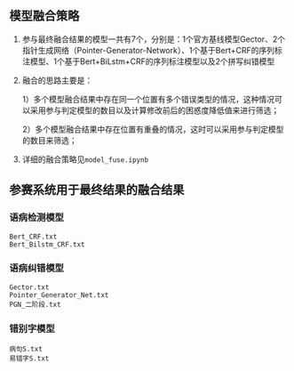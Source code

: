 ## 模型融合策略
1. 参与最终融合结果的模型一共有7个，分别是：1个官方基线模型Gector、2个指针生成网络（Pointer-Generator-Network）、1个基于Bert+CRF的序列标注模型、1个基于Bert+BiLstm+CRF的序列标注模型以及2个拼写纠错模型
2. 融合的思路主要是：

    1）多个模型融合结果中存在同一个位置有多个错误类型的情况，这种情况可以采用参与判定模型的数目以及计算修改前后的困惑度降低值来进行筛选；
    
    2）多个模型融合结果中存在位置有重叠的情况，这时可以采用参与判定模型的数目来筛选；
3. 详细的融合策略见`model_fuse.ipynb`

## 参赛系统用于最终结果的融合结果
### 语病检测模型
    Bert_CRF.txt 
    Bert_Bilstm_CRF.txt
### 语病纠错模型
    Gector.txt
    Pointer_Generator_Net.txt
    PGN_二阶段.txt
### 错别字模型
    病句S.txt
    易错字S.txt